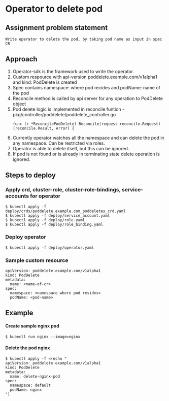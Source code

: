 # Operator to delete pod
## Assignment problem statement 
    Write operator to delete the pod, by taking pod name as input in spec CR

## Approach
1. Operator-sdk is the framework used to write the operator.
2. Custom respource with api-version poddelete.example.com/v1alpha1 and kind: PodDelete is created
3. Spec contains namespace: where pod recides and podName: name of the pod
4. Reconcile method is called by api server for any operation to PodDelete object
5. Pod delete logic is implemented in reconcile funtion - pkg/controller/poddelete/poddelete_controller.go
    ```
    func (r *ReconcilePodDelete) Reconcile(request reconcile.Request) (reconcile.Result, error) {
    ```
6. Currently operator watches all the namespace and can delete the pod in any namespace. Can be restricted via roles.
7. Operator is able to delete itself, but this can be ignored.
8. If pod is not found or is already in terminating state delete operation is ignored.

## Steps to deploy
### Apply crd, cluster-role, cluster-role-bindings, service-accounts for operator
```
$ kubectl apply -f deploy/crds/poddelete.example.com_poddeletes_crd.yaml
$ kubectl apply -f deploy/service_account.yaml
$ kubectl apply -f deploy/role.yaml
$ kubectl apply -f deploy/role_binding.yaml
```

### Deploy operator
```
$ kubectl apply -f deploy/operator.yaml
```

### Sample custom resource
```
apiVersion: poddelete.example.com/v1alpha1
kind: PodDelete
metadata:
  name: <name-of-cr>
spec:
  namespace: <namespace where pod resides>
  podName: <pod-name>
```

## Example
#### Create sample nginx pod
```
$ kubectl run nginx --image=nginx
```

#### Delete the pod nginx
```
$ kubectl apply -f <(echo "
apiVersion: poddelete.example.com/v1alpha1
kind: PodDelete
metadata:
  name: delete-nginx-pod
spec:
  namespace: default
  podName: nginx
")
```
